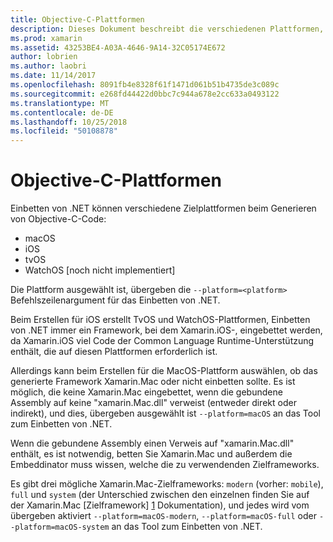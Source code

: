```yaml
---
title: Objective-C-Plattformen
description: Dieses Dokument beschreibt die verschiedenen Plattformen, die auf Einbetten von .NET bei der Arbeit mit Objective-C-Code ausgerichtet. Es wird erläutert, MacOS, iOS, TvOS und WatchOS.
ms.prod: xamarin
ms.assetid: 43253BE4-A03A-4646-9A14-32C05174E672
author: lobrien
ms.author: laobri
ms.date: 11/14/2017
ms.openlocfilehash: 8091fb4e8328f61f1471d061b51b4735de3c089c
ms.sourcegitcommit: e268fd44422d0bbc7c944a678e2cc633a0493122
ms.translationtype: MT
ms.contentlocale: de-DE
ms.lasthandoff: 10/25/2018
ms.locfileid: "50108878"
---
```

# <a name="objective-c-platforms"></a>Objective-C-Plattformen

Einbetten von .NET können verschiedene Zielplattformen beim Generieren von Objective-C-Code:

* macOS
* iOS
* tvOS
* WatchOS [noch nicht implementiert]

Die Plattform ausgewählt ist, übergeben die `--platform=<platform>` Befehlszeilenargument für das Einbetten von .NET.

Beim Erstellen für iOS erstellt TvOS und WatchOS-Plattformen, Einbetten von .NET immer ein Framework, bei dem Xamarin.iOS-, eingebettet werden, da Xamarin.iOS viel Code der Common Language Runtime-Unterstützung enthält, die auf diesen Plattformen erforderlich ist.

Allerdings kann beim Erstellen für die MacOS-Plattform auswählen, ob das generierte Framework Xamarin.Mac oder nicht einbetten sollte. Es ist möglich, die keine Xamarin.Mac eingebettet, wenn die gebundene Assembly auf keine "xamarin.Mac.dll" verweist (entweder direkt oder indirekt), und dies, übergeben ausgewählt ist `--platform=macOS` an das Tool zum Einbetten von .NET.

Wenn die gebundene Assembly einen Verweis auf "xamarin.Mac.dll" enthält, es ist notwendig, betten Sie Xamarin.Mac und außerdem die Embeddinator muss wissen, welche die zu verwendenden Zielframeworks.

Es gibt drei mögliche Xamarin.Mac-Zielframeworks: `modern` (vorher: `mobile`), `full` und `system` (der Unterschied zwischen den einzelnen finden Sie auf der Xamarin.Mac [Zielframework] [ 1] Dokumentation), und jedes wird vom übergeben aktiviert `--platform=macOS-modern`, `--platform=macOS-full` oder `--platform=macOS-system` an das Tool zum Einbetten von .NET.

[1]: ~/mac/platform/target-framework.md
